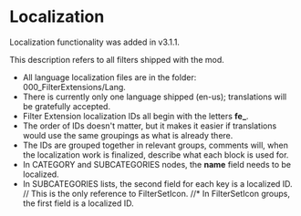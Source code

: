 # Localization

Localization functionality was added in v3.1.1.

This description refers to all filters shipped with the mod.

* All language localization files are in the folder: 000_FilterExtensions/Lang.
* There is currently only one language shipped (en-us); translations will be gratefully accepted.
* Filter Extension localization IDs all begin with the letters **fe_**.
* The order of IDs doesn't matter, but it makes it easier if translations would use the same groupings as what is already there.
* The IDs are grouped together in relevant groups, comments will, when the localization work is finalized, describe what each block is used for.
* In CATEGORY and SUBCATEGORIES nodes, the **name** field needs to be localized.
* In SUBCATEGORIES lists, the second field for each key is a localized ID.
// This is the only reference to FilterSetIcon.
//* In FilterSetIcon groups, the first field is a localized ID.
